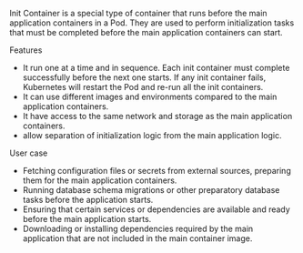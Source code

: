 Init Container is a special type of container that runs before the main application containers in a Pod. They are used to perform initialization tasks that must be completed before the main application containers can start. 

Features
- It run one at a time and in sequence. Each init container must complete successfully before the next one starts. If any init container fails, Kubernetes will restart the Pod and re-run all the init containers.
- It can use different images and environments compared to the main application containers.
- It have access to the same network and storage as the main application containers.
- allow separation of initialization logic from the main application logic. 

User case
- Fetching configuration files or secrets from external sources, preparing them for the main application containers.
- Running database schema migrations or other preparatory database tasks before the application starts.
- Ensuring that certain services or dependencies are available and ready before the main application starts.
- Downloading or installing dependencies required by the main application that are not included in the main container image.